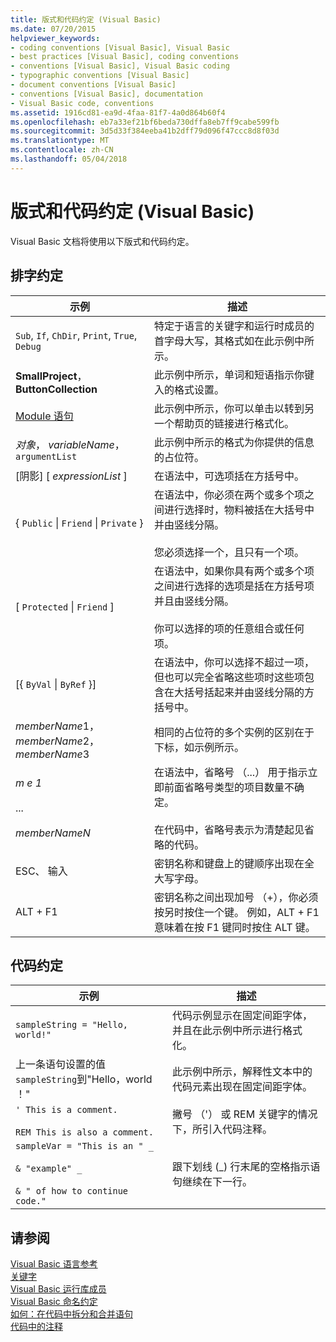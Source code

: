 ```yaml
---
title: 版式和代码约定 (Visual Basic)
ms.date: 07/20/2015
helpviewer_keywords:
- coding conventions [Visual Basic], Visual Basic
- best practices [Visual Basic], coding conventions
- conventions [Visual Basic], Visual Basic coding
- typographic conventions [Visual Basic]
- document conventions [Visual Basic]
- conventions [Visual Basic], documentation
- Visual Basic code, conventions
ms.assetid: 1916cd81-ea9d-4faa-81f7-4a0d864b60f4
ms.openlocfilehash: eb7a33ef21bf6beda730dffa8eb7ff9cabe599fb
ms.sourcegitcommit: 3d5d33f384eeba41b2dff79d096f47ccc8d8f03d
ms.translationtype: MT
ms.contentlocale: zh-CN
ms.lasthandoff: 05/04/2018
---
```

# <a name="typographic-and-code-conventions-visual-basic"></a>版式和代码约定 (Visual Basic)
Visual Basic 文档将使用以下版式和代码约定。  
  
## <a name="typographic-conventions"></a>排字约定  
  
|示例|描述|  
|-------------|-----------------|  
|`Sub`, `If`, `ChDir`, `Print`, `True`, `Debug`|特定于语言的关键字和运行时成员的首字母大写，其格式如在此示例中所示。|  
|**SmallProject**， **ButtonCollection**|此示例中所示，单词和短语指示你键入的格式设置。|  
|[Module 语句](../../visual-basic/language-reference/statements/module-statement.md)|此示例中所示，你可以单击以转到另一个帮助页的链接进行格式化。|  
|*对象*， *variableName*， `argumentList`|此示例中所示的格式为你提供的信息的占位符。|  
|[阴影] [ *expressionList* ]|在语法中，可选项括在方括号中。|  
|{ `Public` &#124; `Friend` &#124; `Private` }|在语法中，你必须在两个或多个项之间进行选择时，物料被括在大括号中并由竖线分隔。<br /><br /> 您必须选择一个，且只有一个项。|  
|[ `Protected` &#124; `Friend` ]|在语法中，如果你具有两个或多个项之间进行选择的选项是括在方括号项并且由竖线分隔。<br /><br /> 你可以选择的项的任意组合或任何项。|  
|[{ `ByVal` &#124; `ByRef` }]|在语法中，你可以选择不超过一项，但也可以完全省略这些项时这些项包含在大括号括起来并由竖线分隔的方括号中。|  
|*memberName*1， *memberName*2， *memberName*3|相同的占位符的多个实例的区别在于下标，如示例所示。|  
|*m e 1*<br /><br /> ...<br /><br /> *memberNameN*|在语法中，省略号 （...） 用于指示立即前面省略号类型的项目数量不确定。<br /><br /> 在代码中，省略号表示为清楚起见省略的代码。|  
|ESC、 输入|密钥名称和键盘上的键顺序出现在全大写字母。|  
|ALT + F1|密钥名称之间出现加号 （+），你必须按另时按住一个键。 例如，ALT + F1 意味着在按 F1 键同时按住 ALT 键。|  
  
## <a name="code-conventions"></a>代码约定  
  
|示例|描述|  
|-------------|-----------------|  
|`sampleString = "Hello, world!"`|代码示例显示在固定间距字体，并且在此示例中所示进行格式化。|  
|上一条语句设置的值`sampleString`到"Hello，world ！"|此示例中所示，解释性文本中的代码元素出现在固定间距字体。|  
|`' This is a comment.`<br /><br /> `REM This is also a comment.`|撇号 （'） 或 REM 关键字的情况下，所引入代码注释。|  
|`sampleVar = "This is an " _`<br /><br /> `& "example" _`<br /><br /> `& " of how to continue code."`|跟下划线 (_) 行末尾的空格指示语句继续在下一行。|  
  
## <a name="see-also"></a>请参阅  
 [Visual Basic 语言参考](../../visual-basic/language-reference/index.md)  
 [关键字](../../visual-basic/language-reference/keywords/index.md)  
 [Visual Basic 运行库成员](../../visual-basic/language-reference/runtime-library-members.md)  
 [Visual Basic 命名约定](../../visual-basic/programming-guide/program-structure/naming-conventions.md)  
 [如何：在代码中拆分和合并语句](../../visual-basic/programming-guide/program-structure/how-to-break-and-combine-statements-in-code.md)  
 [代码中的注释](../../visual-basic/programming-guide/program-structure/comments-in-code.md)
